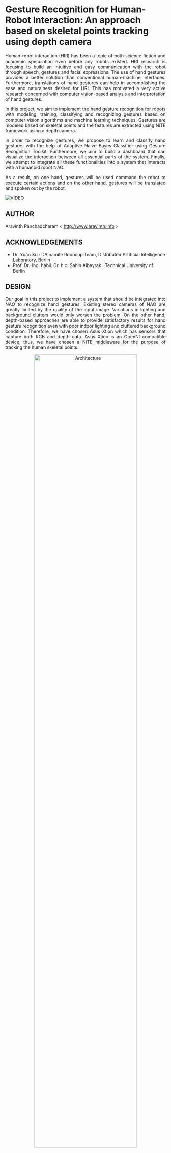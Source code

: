 Gesture Recognition for Human-Robot Interaction: An approach based on skeletal points tracking using depth camera
===============================================
<p align="justify">
Human-robot interaction (HRI) has been a topic of both science fiction and academic speculation even before any robots existed. HRI research is focusing to build an intuitive and easy communication with the robot through speech, gestures and facial expressions. The use of hand gestures provides a better solution than conventional human-machine interfaces. Furthermore, translations of hand gestures can help in accomplishing the ease and naturalness desired for HRI. This has motivated a very active research concerned with computer vision-based analysis and interpretation of hand gestures.
</p>

<p align="justify">
In this project, we aim to implement the hand gesture recognition for robots with modeling, training, classifying and recognizing gestures based on computer vision algorithms and machine learning techniques. Gestures are modeled based on skeletal points and the features are extracted using NiTE framework using a depth camera. 
</p>

<p align="justify">
In order to recognize gestures, we propose to learn and classify hand gestures with the help of Adaptive Naive Bayes Classifier using Gesture Recognition Toolkit. Furthermore, we aim to build a dashboard that can visualize the interaction between all essential parts of the system. Finally, we attempt to integrate all these functionalities into a system that interacts with a humanoid robot NAO.
</p>

<p align="justify">
As a result, on one hand, gestures will be used command the robot to execute certain actions and on the other hand, gestures will be translated and spoken out by the robot. 
</p>

[![VIDEO](./figure/content/video-embed.png)](https://vimeo.com/133496854 "Click to Watch!")

AUTHOR
--------------------------------------
Aravinth Panchadcharam < http://www.aravinth.info >

ACKNOWLEDGEMENTS
--------------------------------------
- Dr. Yuan Xu : DAInamite Robocup Team, Distributed Artificial Intelligence Laboratory, Berlin
- Prof. Dr.-Ing. habil. Dr. h.c. Sahin Albayrak :  Technical University of Berlin 

DESIGN
--------------------------------------
<p align="justify">
Our goal in this project to implement a system that should be integrated into NAO to recognize hand gestures. Existing stereo cameras of NAO are greatly limited by the quality of the input image. Variations in lighting and background clutters would only worsen the problem. On the other hand, depth-based approaches are able to provide satisfactory results for hand gesture recognition even with poor indoor lighting and cluttered background condition. Therefore, we have chosen Asus Xtion which has sensors that capture both RGB and depth data. Asus Xtion is an OpenNI compatible device, thus, we have chosen a NiTE middleware for the purpose of tracking the human skeletal points. 
</p>

<p align="center">
<img src="./figure/content/hri-architecture.jpg" alt="Architecture" width=80% height=80%/>
</p>

<p align="justify">
We have chosen Gesture Recognition Toolkit (GRT) to train and predict the 3D skeletal modeled gestures with feature based statistical learning algorithm. Adaptive Naive Bayes Classifier (ANBC) is the supervised machine learning algorithm which is chosen for the purpose of classifying and predicting the hand gestures in real time.
</p>

<p align="justify">
Furthermore, all these interactions must be displayed to visually understand the status of the system. Finally, recognized hand gestures must be translated to robotic actions as following :
</p>

- **Gesture-to-Speech**: This action should translate the recognized gestures and it should be spoken out loud using the integrated loudspeaker.
    
- **Gesture-to-Motion**: This action should move the robot from one position to another in the 2 dimensional space. Therefore, each gesture should be assigned to a locomotion task.
    
- **Gesture-to-Gesture**: This action should translate the human hand gesture to a robotic hand gesture by imitating hand gestures of the user. 

<p align="justify">
The goal should be reached by studying the various solution to this problem and an appropriate design must be chosen. The main challenge is to find a solution that can integrate all these components into a robust system.
</p>

<p align="justify">
Furthermore, this system must be tested and results must be presented clearly. Evaluations must be carried out to demonstrate the effectiveness of the classifier and to validate its potential for real time gesture recognition
</p>

BACKGROUND
--------------------------------------
### Aldebaran NAO - Humanoid Robot
- Humanoid Robot from Aldebaran Robotics
- 25 Degrees of Freedom
- Intel Atom @ 1.6 GHz
- 1GB RAM
- 32-bit Gentoo Linux 
- Real-time OS patched
- NAOqi SDK in C++, Python

<p align="center">
<img src="./figure/content/nao-body.jpg" alt="NAO" width=50% height=50%/>
</p>

### Asus Xtion PRO LIVE - Depth Camera
- Infrared depth camera
- 30 frames per second
- RGB video
- VGA (640x480): 30 fps
- QVGA (320x240): 60 fps
- OpenNI compatible
- Light weight
- USB powered

<p align="center">
<img src="./figure/content/xtion.jpg" alt="XTION" width=50% height=50%/>
</p>

### OpenNI 2 and NiTE 2 - Skeleton Tracking Algorithm
- OpenNI 2 - Open Natural Interaction
    - Primesense driver for depth camera
- NiTE 2 - Natural Interaction Technology for End-user
    - OpenNI middleware
    - Human skeleton tracking
    - Hand tracking
    - Gestures detection
    - C++ Library

<p align="center">
<img src="./figure/content/ni-skeleton.jpg" alt="NiTE" width=50% height=50%/>
</p>


### Gesture Recognition Toolkit (GRT)
- Open source C++ library from MIT Media Lab
- Machine Learning toolkit for real time gesture recognition
- Classification and regression algorithms for static and temporal gestures
- Flexible Object Oriented Gesture recognition pipeline with preprocessing, feature extraction, classification, post-processing modules
- Classification Algorithms ANBC, SVM, MinDist, HMM, KNN, DTW

### Adaptive Naive Bayes Classifier (ANBC) - Classification Algorithm
- Based on Bayes Theory
- N-dimensional input classification for basic and complex static gestures recognition
- Gaussian distribution on input stream for real time prediction
- Null rejection region threshold for non-gestures
- Faster learning and prediction algorithm
- Online training

<p align="center">
<img src="./figure/content/alg-anbc.png" alt="ANBC"/>
</p>

IMPLEMENTATION
--------------------------------------
### Gesture Modelling
- Gestures based on skeletal points of left and right hand
- Five static gestures modelled based on traffic police hand signals - Walk, Turn Right, Turn Left, Move Right, Move Left

<p align="center">
<img src="./figure/content/ges-all.png" alt="GESTURES" width=80% height=80%/>
</p>

### NAO Depth Camera Mount
- 3D printed head mount for NAO to hold Asus Xtion
 
<p align="center">
<img src="./figure/content/xtion-mount.jpg" alt="MOUNT" width=32% height=32%/>
<img src="./figure/content/xtion-mount-3d.jpg" alt="3D PRINT" width=15% height=15%/>
</p>

### HRI Module
- Accesses the depth camera via OpenNI 2
- Starts skeleton / hand tracking using NiTE 2
- Starts UDP Server to stream tracked joints to Brain module
- Starts skeleton tracking using “Hands Raise” pose and hand tracking using “WAVE” focus gesture
- When hand reaches the edge of field of view or hand is lost, informs the Brain module
- Developed in C++ using Xcode on Mac OSX
- Built using Clang for Mac OSX and Cmake GCC for 32-bit and 64-bit Linux
- Uses Boost libraries such as Boost.Asio, Log, Thread

<p align="center">
<img src="./figure/content/hri-flow.jpg" alt="HRI" width=50% height=50%/>
</p>

### Brain Module
- Starts UDP client to connect to HRI module
- Starts WebSocket server to broadcast the results to Control Center and Command modules
- Accepts 3 dimensional vector of hand
- In training mode, stores input samples into training dataset for each class
- In prediction mode, trains the classifier with the training data and performs real time prediction on the stream of input samples of left and right hand
- Post-processes the prediction results and triggers output, when the gesture is gesticulated for more than one second
- Developed in C++ using GRT, Boost, websocketpp

<p align="center">
<img src="./figure/content/brain-flow.jpg" alt="BRAIN" width=50% height=50%/>
</p>

### CC Module
- Starts WebSocket client to connect to Brain module
- Acts as the eye of the project to visualize the internal interactions between modules
- Cross compatible app and needs just latest browser
- Renders skeletal joint positions in 3D
- Display prediction results and info messages
- Developed in Javascript using WebStorm IDE on Mac OSX
- Uses WebGL renderer
- Uses libraries such as ThreeJS, RequireJS, jQuery, underscore and native JS websocket
- Can replay from dumped data

<p align="center">
<img src="./figure/content/cc-hand.jpg" alt="CC" width=80% height=80%/>
</p>

### Command Module
- Starts WebSocket client to connect to Brain module
- Uses NAOqi SDK to proxy ALMotion, ALRobotPosture, ALTextToSpeech
- Receives recognized gestures and info messages from Brain module
- Commands NAO to do text-to-speech, locomotion and joint control tasks
- Executes Gesture-to-Speech, Gesture-to-Motion and Gesture-to-Gesture translations
- Developed in Python using PyCharm on Mac OSX
- Completes the hand gesture recognition for Human-robot interaction

RESULTS
--------------------------------------
<p align="center">
<img src="./figure/result/usr-walk.jpg" width=20% height=20%/>
<img src="./figure/result/usr-turn-left.jpg" width=20% height=20%/>
<img src="./figure/result/usr-move-right.jpg" width=20% height=20%/>
</p>
<p align="center">
<img src="./figure/result/nao-gm-walk.jpg" width=20% height=20%/>
<img src="./figure/result/nao-gm-turn-left.jpg" width=20% height=20%/>
<img src="./figure/result/nao-gm-move-right.jpg" width=20% height=20%/>
</p>

EVALUATION
--------------------------------------
### Confusion Matrix - Precision, Recall, F-Measure
<p align="center">
<img src="./figure/result/metrics.jpg" width=70% height=70%/>
</p>

### Classification - Accuracy
<p align="center">
<img src="./figure/result/test-accuracy-anbc.png" width=80% height=80%/>
</p>

### Training Data - Mean Positions 
<p align="center">
<img src="./figure/result/train-all-ges-mean.png" width=80% height=80%/>
</p>

### Training Data - Min-Max Distance
<p align="center">
<img src="./figure/result/train-walk-all.jpg" width=70% height=70%/>
</p>

CONCLUSION & FUTURE WORK
--------------------------------------
- Results show that the implementation achieves the goal by building a robust system for NAO to facilitate human-robot interactions based on skeletal points tracking using depth camera.
- It can be further improved to recognize more static gestures by training more and dynamic gestures by extending it with classifiers such as Dynamic Time Warping or Hidden Markov Model which are readily available in GRT.

